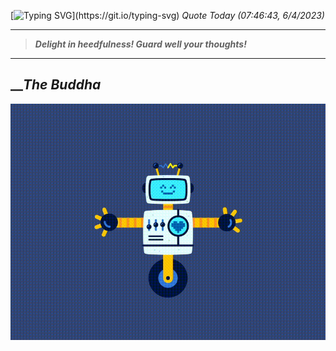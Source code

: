 [![Typing SVG](https://readme-typing-svg.herokuapp.com?font=Press+Start+2P&color=C2F784&size=35&width=900&height=100&lines=Hello+World%2C+I'm+Hung+!)](https://git.io/typing-svg) 
_Quote Today (07:46:43, 6/4/2023)_
___
>**_Delight in heedfulness! Guard well your thoughts!_**
___

## __**_The Buddha_**

![RobotDance](src/assets/images/robot-dancing-dribble.gif?style=center)
